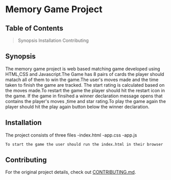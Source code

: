 # Memory Game Project

## Table of Contents
> Synopsis
> Installation
> Contributing

## Synopsis

The memory game project is web based matching game developed using HTML,CSS and Javascript.The Game has 8 pairs of cards the player should matach all of them to win the game.The user's moves made and the time taken to finish the game are tracked.
The start rating is calculated based on the moves made.To restart the game the player should hit the restart icon in the game.
If the game in finsihed a winner declaration message opens that contains the player's moves ,time and star rating.To play the game again the player should hit the play again button below the winner declaration. 

## Installation
The project consists of three files
	-index.html 
	-app.css
	-app.js

	To start the game the user should run the index.html in their browser
## Contributing

For the original project details, check out [CONTRIBUTING.md](CONTRIBUTING.md).

